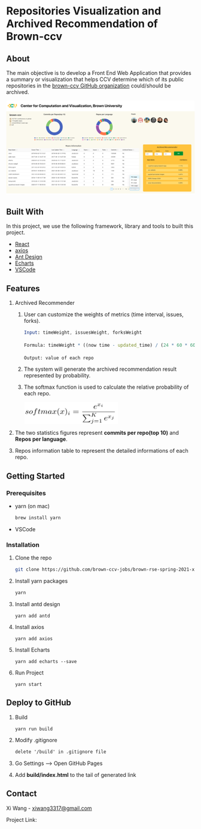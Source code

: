 # Repositories Visualization and Archived Recommendation of Brown-ccv

## About

The main objective is to develop a Front End Web Application that provides a summary or visualization that helps CCV determine which of its public repositories in the [brown-ccv GitHub organization](https://github.com/brown-ccv) could/should be archived. 

![demo](image/demo.png)

## Built With 

In this project, we use the following framework, library and tools to built this project.

* [React](https://reactjs.org/) 
* [axios](https://yarnpkg.com/package/axios) 
* [Ant Design](https://ant.design/) 
* [Echarts](https://echarts.apache.org/en/index.html)
* [VSCode](https://code.visualstudio.com/)

## Features

1. Archived Recommender

   1. User can customize the weights of metrics (time interval, issues, forks).

      ```mathematica
      Input: timeWeight, issuesWeight, forksWeight
      
      Formula: timeWeight * ((now time - updated_time) / (24 * 60 * 60 * 1000)) + issuesWeight * issues + forksWeight * forks
      
      Output: value of each repo
      ```

   2. The system will generate the archived recommendation result represented by probability.

   3. The softmax function is used to calculate the relative probability of each repo. 

      <img src="image/softmax.png/" align="center" width="250" height="60">

      

2. The two statistics figures represent **commits per repo(top 10)** and **Repos per language**.

3. Repos information table to represent the detailed informations of each repo.

## Getting Started

### Prerequisites

* yarn (on mac)

  ```sh
  brew install yarn
  ```

* VSCode

### Installation

1. Clone the repo

   ```sh
   git clone https://github.com/brown-ccv-jobs/brown-rse-spring-2021-xidaniel.git
   ```

2. Install yarn packages

   ```sh
   yarn
   ```

3. Install antd design

   ```shell
   yarn add antd
   ```

4. Install axios

   ```shell
   yarn add axios
   ```

5. Install Echarts

   ```shell
   yarn add echarts --save
   ```

6. Run Project

   ```shell
   yarn start
   ```

## Deploy to GitHub

1. Build

   ```shell
   yarn run build
   ```

2. Modify .gitignore

   ```markdown
   delete '/build' in .gitignore file
   ```
   
3. Go Settings --> Open GitHub Pages

4. Add **build/index.html** to the tail of generated link

## Contact

Xi Wang -  xiwang3317@gmail.com

Project Link: 
